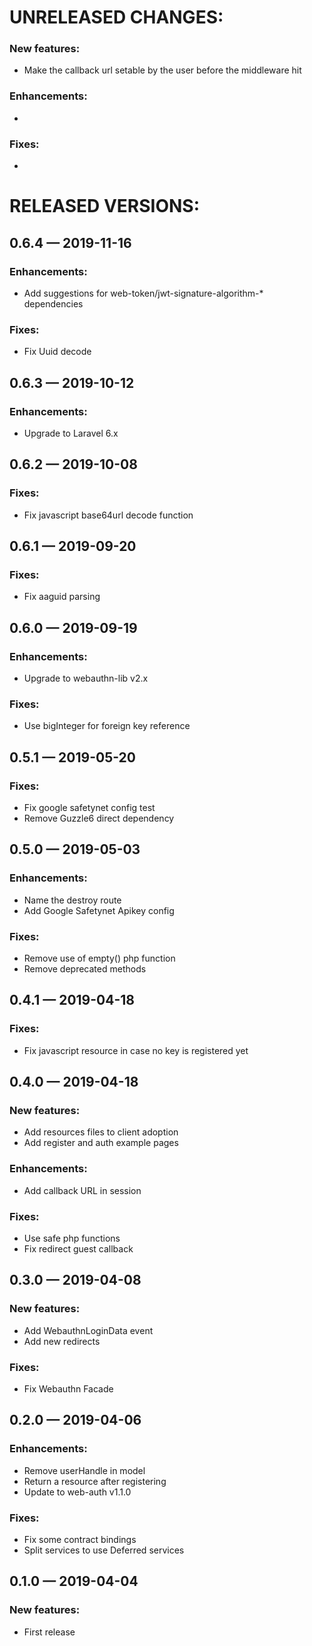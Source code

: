 # UNRELEASED CHANGES:

 ### New features:
  * Make the callback url setable by the user before the middleware hit

 ### Enhancements:
  *

 ### Fixes:
  *


# RELEASED VERSIONS:

## 0.6.4 — 2019-11-16
 ### Enhancements:
  * Add suggestions for web-token/jwt-signature-algorithm-* dependencies

 ### Fixes:
  * Fix Uuid decode

## 0.6.3 — 2019-10-12
 ### Enhancements:
  * Upgrade to Laravel 6.x

## 0.6.2 — 2019-10-08
 ### Fixes:
  * Fix javascript base64url decode function

## 0.6.1 — 2019-09-20
 ### Fixes:
  * Fix aaguid parsing

## 0.6.0 — 2019-09-19
 ### Enhancements:
  * Upgrade to webauthn-lib v2.x

 ### Fixes:
  * Use bigInteger for foreign key reference

## 0.5.1 — 2019-05-20
 ### Fixes:
  * Fix google safetynet config test
  * Remove Guzzle6 direct dependency

## 0.5.0 — 2019-05-03
 ### Enhancements:
  * Name the destroy route
  * Add Google Safetynet Apikey config

 ### Fixes:
  * Remove use of empty() php function
  * Remove deprecated methods

## 0.4.1 — 2019-04-18
 ### Fixes:
  * Fix javascript resource in case no key is registered yet

## 0.4.0 — 2019-04-18
 ### New features:
  * Add resources files to client adoption
  * Add register and auth example pages

 ### Enhancements:
  * Add callback URL in session

 ### Fixes:
  * Use safe php functions
  * Fix redirect guest callback

## 0.3.0 — 2019-04-08
 ### New features:
  * Add WebauthnLoginData event
  * Add new redirects

 ### Fixes:
  * Fix Webauthn Facade

## 0.2.0 — 2019-04-06
 ### Enhancements:
  * Remove userHandle in model
  * Return a resource after registering
  * Update to web-auth v1.1.0

 ### Fixes:
  * Fix some contract bindings
  * Split services to use Deferred services

## 0.1.0 — 2019-04-04
 ### New features:
  * First release
